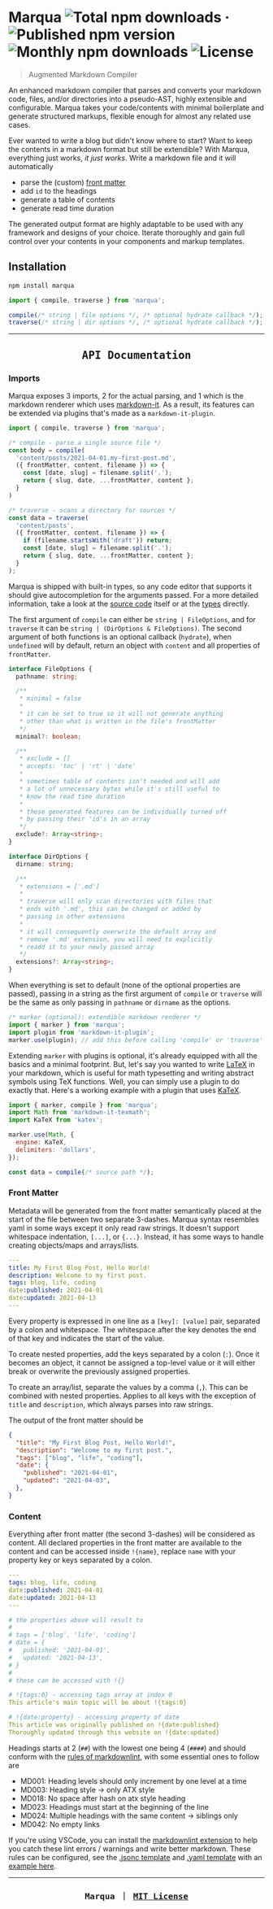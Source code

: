 # Marqua ![Total npm downloads](https://img.shields.io/npm/dt/marqua) &middot; ![Published npm version](https://img.shields.io/npm/v/marqua) ![Monthly npm downloads](https://img.shields.io/npm/dm/marqua) ![License](https://img.shields.io/github/license/ignatiusmb/marqua)

> Augmented Markdown Compiler

An enhanced markdown compiler that parses and converts your markdown code, files, and/or directories into a pseudo-AST, highly extensible and configurable. Marqua takes your code/contents with minimal boilerplate and generate structured markups, flexible enough for almost any related use cases.

Ever wanted to write a blog but didn't know where to start? Want to keep the contents in a markdown format but still be extendible? With Marqua, everything just works, *it just works*. Write a markdown file and it will automatically

- parse the (custom) [front matter](#front-matter)
- add `id` to the headings
- generate a table of contents
- generate read time duration

The generated output format are highly adaptable to be used with any framework and designs of your choice. Iterate thoroughly and gain full control over your contents in your components and markup templates.

## Installation

```bash
npm install marqua
```

```js
import { compile, traverse } from 'marqua';

compile(/* string | file options */, /* optional hydrate callback */);
traverse(/* string | dir options */, /* optional hydrate callback */);
```

***

<h2 align="center"><pre>API Documentation</pre></h2>

### Imports

Marqua exposes 3 imports, 2 for the actual parsing, and 1 which is the markdown renderer which uses [markdown-it](https://github.com/markdown-it/markdown-it). As a result, its features can be extended via plugins that's made as a `markdown-it-plugin`.

```js
import { compile, traverse } from 'marqua';

/* compile - parse a single source file */
const body = compile(
  'content/posts/2021-04-01.my-first-post.md',
  ({ frontMatter, content, filename }) => {
    const [date, slug] = filename.split('.');
    return { slug, date, ...frontMatter, content };
  }
)

/* traverse - scans a directory for sources */
const data = traverse(
  'content/posts',
  ({ frontMatter, content, filename }) => {
    if (filename.startsWith('draft')) return;
    const [date, slug] = filename.split('.');
    return { slug, date, ...frontMatter, content };
  }
);
```

Marqua is shipped with built-in types, so any code editor that supports it should give autocompletion for the arguments passed. For a more detailed information, take a look at the [source code](src/index.ts) itself or at the [types](src/internal/types.ts) directly.

The first argument of `compile` can either be `string | FileOptions`, and for `traverse` it can be `string | (DirOptions & FileOptions)`. The second argument of both functions is an optional callback (`hydrate`), when `undefined` will by default, return an object with `content` and all properties of `frontMatter`.

```ts
interface FileOptions {
  pathname: string;

  /**
   * minimal = false
   *
   * it can be set to true so it will not generate anything
   * other than what is written in the file's frontMatter
   */
  minimal?: boolean;

  /**
   * exclude = []
   * accepts: 'toc' | 'rt' | 'date'
   *
   * sometimes table of contents isn't needed and will add
   * a lot of unnecessary bytes while it's still useful to
   * know the read time duration
   *
   * these generated features can be individually turned off
   * by passing their 'id's in an array
   */
  exclude?: Array<string>;
}

interface DirOptions {
  dirname: string;

  /**
   * extensions = ['.md']
   *
   * traverse will only scan directories with files that
   * ends with '.md', this can be changed or added by
   * passing in other extensions
   *
   * it will consequently overwrite the default array and
   * remove '.md' extension, you will need to explicitly
   * readd it to your newly passed array
   */
  extensions?: Array<string>;
}
```

When everything is set to default (none of the optional properties are passed), passing in a string as the first argument of `compile` or `traverse` will be the same as only passing in `pathname` or `dirname` as the options.

```js
/* marker (optional): extendible markdown renderer */
import { marker } from 'marqua';
import plugin from 'markdown-it-plugin';
marker.use(plugin); // add this before calling 'compile' or 'traverse'
```

Extending `marker` with plugins is optional, it's already equipped with all the basics and a minimal footprint. But, let's say you wanted to write [LaTeX](https://www.latex-project.org/) in your markdown, which is useful for math typesetting and writing abstract symbols using TeX functions. Well, you can simply use a plugin to do exactly that. Here's a working example with a plugin that uses [KaTeX](https://katex.org/).

```js
import { marker, compile } from 'marqua';
import Math from 'markdown-it-texmath';
import KaTeX from 'katex';

marker.use(Math, {
  engine: KaTeX,
  delimiters: 'dollars',
});

const data = compile(/* source path */);
```

### Front Matter

Metadata will be generated from the front matter semantically placed at the start of the file between two separate 3-dashes. Marqua syntax resembles yaml in some ways except it only read raw strings. It doesn't support whitespace indentation, `[...]`, or `{...}`. Instead, it has some ways to handle creating objects/maps and arrays/lists.

```yml
---
title: My First Blog Post, Hello World!
description: Welcome to my first post.
tags: blog, life, coding
date:published: 2021-04-01
date:updated: 2021-04-13
---
```

Every property is expressed in one line as a `[key]: [value]` pair, separated by a colon and whitespace. The whitespace after the key denotes the end of that key and indicates the start of the value.

To create nested properties, add the keys separated by a colon (`:`). Once it becomes an object, it cannot be assigned a top-level value or it will either break or overwrite the previously assigned properties.

To create an array/list, separate the values by a comma (`,`). This can be combined with nested properties. Applies to all keys with the exception of `title` and `description`, which always parses into raw strings.

The output of the front matter should be

```json
{
  "title": "My First Blog Post, Hello World!",
  "description": "Welcome to my first post.",
  "tags": ["blog", "life", "coding"],
  "date": {
    "published": "2021-04-01",
    "updated": "2021-04-03",
  },
}
```

### Content

Everything after front matter (the second 3-dashes) will be considered as content. All declared properties in the front matter are available to the content and can be accessed inside `!{name}`, replace `name` with your property key or keys separated by a colon.

```yaml
---
tags: blog, life, coding
date:published: 2021-04-01
date:updated: 2021-04-13
---

# the properties above will result to
#
# tags = ['blog', 'life', 'coding']
# date = {
#   published: '2021-04-01',
#   updated: '2021-04-13',
# }
#
# these can be accessed with !{}

# !{tags:0} - accessing tags array at index 0
This article's main topic will be about !{tags:0}

# !{date:property} - accessing property of date
This article was originally published on !{date:published}
Thoroughly updated through this website on !{date:updated}
```

Headings starts at 2 (`##`) with the lowest one being 4 (`####`) and should conform with the [rules of markdownlint](https://github.com/DavidAnson/markdownlint#rules--aliases), with some essential ones to follow are

- MD001: Heading levels should only increment by one level at a time
- MD003: Heading style -> only ATX style
- MD018: No space after hash on atx style heading
- MD023: Headings must start at the beginning of the line
- MD024: Multiple headings with the same content -> siblings only
- MD042: No empty links

If you're using VSCode, you can install the [markdownlint extension](https://marketplace.visualstudio.com/items?itemName=DavidAnson.vscode-markdownlint) to help you catch these lint errors / warnings and write better markdown. These rules can be configured, see the [.jsonc template](https://github.com/DavidAnson/markdownlint/blob/main/schema/.markdownlint.jsonc) and [.yaml template](https://github.com/DavidAnson/markdownlint/blob/main/schema/.markdownlint.yaml) with an [example here](https://github.com/ignatiusmb/mauss.dev/blob/master/.markdownlint.yml).

***

<h3 align="center"><pre>Marqua ｜ <a href="LICENSE">MIT License</a></pre></h3>
